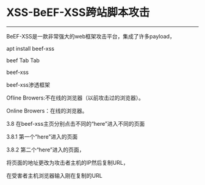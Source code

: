 # XSS-BeEF-XSS跨站脚本攻击

---

BeEF-XSS是一款非常强大的web框架攻击平台，集成了许多payload，

apt install beef-xss

beef Tab Tab

beef-xss

beef-xss渗透框架

Ofline Browers:不在线的浏览器（以前攻击过的浏览器）。

Online Browers：在线的浏览器。


3.8 在beef-xss主页分别点击不同的“here”进入不同的页面

3.8.1 第一个“here”进入的页面

3.8.2 第二个“here”进入的页面，

将页面的地址更改为攻击者主机的IP然后复制URL，

在受害者主机浏览器输入刚在复制的URL


